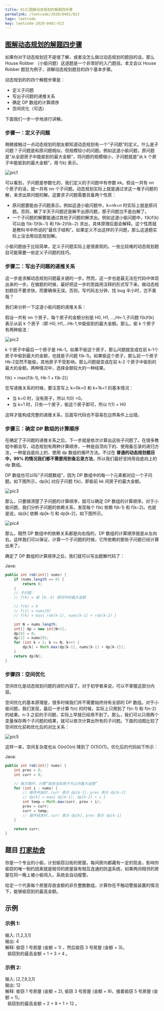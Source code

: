 ```yaml
---
title: 013|图解动态规划的解题四步骤
permalink: /leetcode/2020/0402/013
tags: leetcode
key: leetcode-2020-0402-013
---
```



## [图解动态规划的解题四步骤](https://leetcode-cn.com/problems/house-robber/solution/dong-tai-gui-hua-jie-ti-si-bu-zou-xiang-jie-cjavap/)


如果你对于动态规划还不是很了解，或者没怎么做过动态规划的题目的话，那么 House Robber （小偷问题）这道题是一个非常好的入门题目。本文会以 House Robber 题目为例子，讲解动态规划题目的四个基本步骤。

动态规划的的四个解题步骤是：

- 定义子问题
- 写出子问题的递推关系
- 确定 DP 数组的计算顺序
- 空间优化（可选）  

下面我们一步一步地进行讲解。

### 步骤一：定义子问题
稍微接触过一点动态规划的朋友都知道动态规划有一个“子问题”的定义。什么是子问题？子问题是和原问题相似，但规模较小的问题。例如这道小偷问题，原问题是“从全部房子中能偷到的最大金额”，将问题的规模缩小，子问题就是“从 k 个房子中能偷到的最大金额”，用 f(k) 表示。

![pic1](/assets/images/leetcode/0402/91c71fba111b52580bd0f99bd77f386ae26055b6ffb015c3df9dc26204e8465a.jpg)

可以看到，子问题是参数化的，我们定义的子问题中有参数 kk。假设一共有 nn 个房子的话，就一共有 nn 个子问题。动态规划实际上就是通过求这一堆子问题的解，来求出原问题的解。这要求子问题需要具备两个性质：

- 原问题要能由子问题表示。例如这道小偷问题中，k=nk=n 时实际上就是原问题。否则，解了半天子问题还是解不出原问题，那子问题岂不是白解了。
- 一个子问题的解要能通过其他子问题的解求出。例如这道小偷问题中，f(k)f(k) 可以由 f(k-1)f(k−1) 和 f(k-2)f(k−2) 求出，具体原理后面会解释。这个性质就是教科书中所说的“最优子结构”。如果定义不出这样的子问题，那么这道题实际上没法用动态规划解。

小偷问题由于比较简单，定义子问题实际上是很直观的。一些比较难的动态规划题目可能需要一些定义子问题的技巧。

### 步骤二：写出子问题的递推关系
这一步是求解动态规划问题最关键的一步。然而，这一步也是最无法在代码中体现出来的一步。在做题的时候，最好把这一步的思路用注释的形式写下来。做动态规划题目不要求快，而要确保无误。否则，写代码五分钟，找 bug 半小时，岂不美哉？

我们来分析一下这道小偷问题的递推关系：

假设一共有 nn 个房子，每个房子的金额分别是 H0, H1, ...,Hn-1,子问题 f(k)f(k) 表示从前 k 个房子（即 H0, H1,...Hk-1,中能偷到的最大金额。那么，偷 k 个房子有两种偷法：

![pic2](/assets/images/leetcode/0402/ccceac397062b8ac6d369506f5481be5e473d4f9b35751da7861a681bbecc3e8.jpg)

k 个房子中最后一个房子是 Hk-1。如果不偷这个房子，那么问题就变成在前 k-1个房子中偷到最大的金额，也就是子问题 f(k-1)。如果偷这个房子，那么前一个房子 Hk-2显然不能偷，其他房子不受影响。那么问题就变成在前 k-2 个房子中偷到的最大的金额。两种情况中，选择金额较大的一种结果。

f(k) = max{f(k-1), Hk-1 + f(k-2)}

在写递推关系的时候，要注意写上 k=0k=0 和 k=1k=1 的基本情况：

- 当 k=0 时，没有房子，所以 f(0) =0。
- 当 k=1 时，只有一个房子，偷这个房子即可，所以 f(1) = H0

这样才能构成完整的递推关系，后面写代码也不容易在边界条件上出错。

### 步骤三：确定 DP 数组的计算顺序
在确定了子问题的递推关系之后，下一步就是依次计算出这些子问题了。在很多教程中都会写，动态规划有两种计算顺序，一种是自顶向下的、使用备忘录的递归方法，一种是自底向上的、使用 dp 数组的循环方法。不过在 **普通的动态规划题目中，99% 的情况我们都不需要用到备忘录方法**，所以我们最好坚持用自底向上的 dp 数组。

DP 数组也可以叫”子问题数组”，因为 DP 数组中的每一个元素都对应一个子问题。如下图所示，dp[k] 对应子问题 f(k)，即偷前 kk 间房子的最大金额。

![pic3](/assets/images/leetcode/0402/a0d29f1322a7938733fd62f3b2de8b04f678591e40cdf4062810e8d9608e4b5e.jpg)

那么，只要搞清楚了子问题的计算顺序，就可以确定 DP 数组的计算顺序。对于小偷问题，我们分析子问题的依赖关系，发现每个 f(k) 依赖 f(k-1) 和 f(k−2)。也就是说，dp[k] 依赖 dp[k-1] 和 dp[k-2]，如下图所示。

![pic4](/assets/images/leetcode/0402/daa19672855195ae1496f6a3f112dbe9fe0e16e9541238002acaac44f22be613.jpg)

那么，既然 DP 数组中的依赖关系都是向右指的，DP 数组的计算顺序就是从左向右。这样我们可以保证，计算一个子问题的时候，它所依赖的那些子问题已经计算出来了。

确定了 DP 数组的计算顺序之后，我们就可以写出题解代码了：

Java:
```java
public int rob(int[] nums) {
    if (nums.length == 0) {
        return 0;
    }
    // 子问题：
    // f(k) = 偷 [0..k) 房间中的最大金额

    // f(0) = 0
    // f(1) = nums[0]
    // f(k) = max{ rob(k-1), nums[k-1] + rob(k-2) }

    int N = nums.length;
    int[] dp = new int[N+1];
    dp[0] = 0;
    dp[1] = nums[0];
    for (int k = 2; k <= N; k++) {
        dp[k] = Math.max(dp[k-1], nums[k-1] + dp[k-2]);
    }
    return dp[N];
}
```

### 步骤四：空间优化
空间优化是动态规划问题的进阶内容了。对于初学者来说，可以不掌握这部分内容。

空间优化的基本原理是，很多时候我们并不需要始终持有全部的 DP 数组。对于小偷问题，我们发现，最后一步计算 f(n) 的时候，实际上只用到了 f(n-1) 和 f(n-2) 的结果。n-3 之前的子问题，实际上早就已经用不到了。那么，我们可以只用两个变量保存两个子问题的结果，就可以依次计算出所有的子问题。下面的动图比较了空间优化前和优化后的对比关系：

![pic5](/assets/images/leetcode/0402/3dcbb1028ed9cdac95fdc8c8348ccc6f2e4c50b3fd8222e5690257d6b495090a.gif)

这样一来，空间复杂度也从 O(n)O(n) 降到了 O(1)O(1)。优化后的代码如下所示：

Java:
```java
public int rob(int[] nums) {
    int prev = 0;
    int curr = 0;

    // 每次循环，计算“偷到当前房子为止的最大金额”
    for (int i : nums) {
        // 循环开始时，curr 表示 dp[k-1]，prev 表示 dp[k-2]
        // dp[k] = max{ dp[k-1], dp[k-2] + i }
        int temp = Math.max(curr, prev + i);
        prev = curr;
        curr = temp;
        // 循环结束时，curr 表示 dp[k]，prev 表示 dp[k-1]
    }

    return curr;
}
```

## 题目 [打家劫舍](https://leetcode-cn.com/problems/house-robber/)
你是一个专业的小偷，计划偷窃沿街的房屋。每间房内都藏有一定的现金，影响你偷窃的唯一制约因素就是相邻的房屋装有相互连通的防盗系统，如果两间相邻的房屋在同一晚上被小偷闯入，系统会自动报警。

给定一个代表每个房屋存放金额的非负整数数组，计算你在不触动警报装置的情况下，能够偷窃到的最高金额。

## 示例
### 示例 1:

输入: [1,2,3,1]   
输出: 4   
解释: 偷窃 1 号房屋 (金额 = 1) ，然后偷窃 3 号房屋 (金额 = 3)。   
     偷窃到的最高金额 = 1 + 3 = 4 。   
### 示例 2:

输入: [2,7,9,3,1]   
输出: 12    
解释: 偷窃 1 号房屋 (金额 = 2), 偷窃 3 号房屋 (金额 = 9)，接着偷窃 5 号房屋 (金额 = 1)。   
     偷窃到的最高金额 = 2 + 9 + 1 = 12 。    
